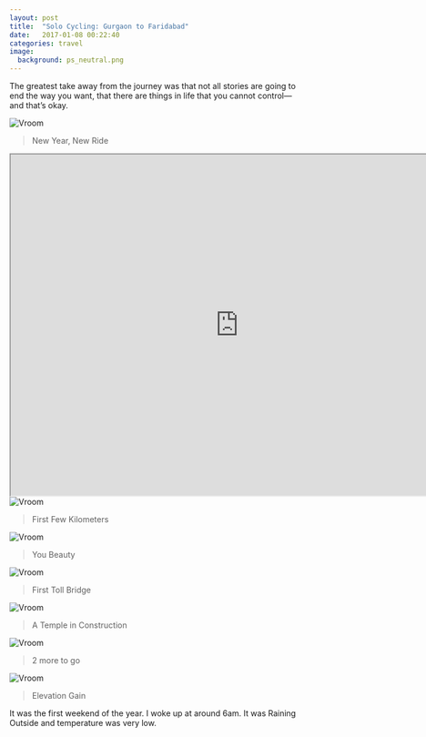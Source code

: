 ```yaml
---
layout: post
title:  "Solo Cycling: Gurgaon to Faridabad"
date:   2017-01-08 00:22:40
categories: travel
image:
  background: ps_neutral.png
---
```

The greatest take away from the journey was that not all stories are going to end the way you want, that there are things in life that you cannot control—and that’s okay.

<img src="http://i.imgur.com/U6T1UCM.jpg" alt="Vroom">

>New Year, New Ride

<iframe src="https://www.google.com/maps/d/embed?mid=1dgyZnNklVLNR6P--jfNFNczmvBI" width="800" height="600"></iframe>

<img src="http://i.imgur.com/DEcyQub.jpg" alt="Vroom">

>First Few Kilometers

<img src="http://i.imgur.com/HIiaTcs.jpg" alt="Vroom">

>You Beauty

<img src="http://i.imgur.com/k8P8Gdn.jpg" alt="Vroom">

>First Toll Bridge

<img src="http://i.imgur.com/w9g7tZg.jpg" alt="Vroom">

>A Temple in Construction

<img src="http://i.imgur.com/ygeTtrf.jpg" alt="Vroom">

>2 more to go

<img src="http://i.imgur.com/caoMRGv.jpg" alt="Vroom">

>Elevation Gain


It was the first weekend of the year. I woke up at around 6am. It was Raining Outside and temperature was very low.
